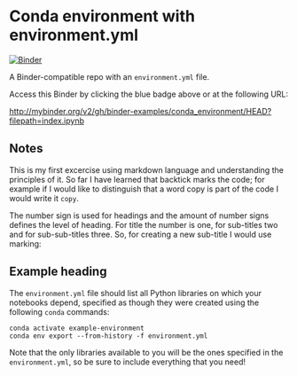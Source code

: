 # Conda environment with environment.yml

[![Binder](http://mybinder.org/badge_logo.svg)](http://mybinder.org/v2/gh/binder-examples/conda_environment/HEAD?filepath=index.ipynb)

A Binder-compatible repo with an `environment.yml` file.

Access this Binder by clicking the blue badge above or at the following URL:

http://mybinder.org/v2/gh/binder-examples/conda_environment/HEAD?filepath=index.ipynb

## Notes

This is my first excercise using markdown language and understanding the principles of it. So far I have learned that backtick marks the code; for
example if I would like to distinguish that a word copy is part of the code I would write it `copy`.

The number sign is used for headings and the amount of number signs defines the level of heading. For title the number is one, for sub-titles two and for sub-sub-titles three. So, for creating a new sub-title I would use marking:

## Example heading

The `environment.yml` file should list all Python libraries on which your notebooks
depend, specified as though they were created using the following `conda` commands:

```
conda activate example-environment
conda env export --from-history -f environment.yml
```

Note that the only libraries available to you will be the ones specified in
the `environment.yml`, so be sure to include everything that you need! 

